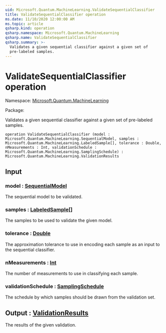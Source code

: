 ```yaml
---
uid: Microsoft.Quantum.MachineLearning.ValidateSequentialClassifier
title: ValidateSequentialClassifier operation
ms.date: 11/10/2020 12:00:00 AM
ms.topic: article
qsharp.kind: operation
qsharp.namespace: Microsoft.Quantum.MachineLearning
qsharp.name: ValidateSequentialClassifier
qsharp.summary: >-
  Validates a given sequential classifier against a given set of
  pre-labeled samples.
---
```


# ValidateSequentialClassifier operation

Namespace: [Microsoft.Quantum.MachineLearning](xref:Microsoft.Quantum.MachineLearning)

Package: [](https://nuget.org/packages/)


Validates a given sequential classifier against a given set ofpre-labeled samples.

```qsharp
operation ValidateSequentialClassifier (model : Microsoft.Quantum.MachineLearning.SequentialModel, samples : Microsoft.Quantum.MachineLearning.LabeledSample[], tolerance : Double, nMeasurements : Int, validationSchedule : Microsoft.Quantum.MachineLearning.SamplingSchedule) : Microsoft.Quantum.MachineLearning.ValidationResults
```


## Input

### model : [SequentialModel](xref:Microsoft.Quantum.MachineLearning.SequentialModel)

The sequential model to be validated.


### samples : [LabeledSample](xref:Microsoft.Quantum.MachineLearning.LabeledSample)[]

The samples to be used to validate the given model.


### tolerance : [Double](xref:microsoft.quantum.lang-ref.double)

The approximation tolerance to use in encoding each sample as an inputto the sequential classifier.


### nMeasurements : [Int](xref:microsoft.quantum.lang-ref.int)

The number of measurements to use in classifying each sample.


### validationSchedule : [SamplingSchedule](xref:Microsoft.Quantum.MachineLearning.SamplingSchedule)

The schedule by which samples should be drawn from the validation set.



## Output : [ValidationResults](xref:Microsoft.Quantum.MachineLearning.ValidationResults)

The results of the given validation.